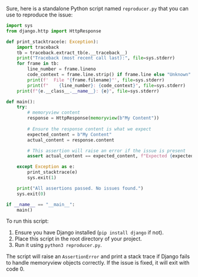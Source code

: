 Sure, here is a standalone Python script named `reproducer.py` that you can use to reproduce the issue:

```python
import sys
from django.http import HttpResponse

def print_stacktrace(e: Exception):
    import traceback
    tb = traceback.extract_tb(e.__traceback__)
    print("Traceback (most recent call last):", file=sys.stderr)
    for frame in tb:
        line_number = frame.lineno
        code_context = frame.line.strip() if frame.line else "Unknown"
        print(f'  File "{frame.filename}"', file=sys.stderr)
        print(f"    {line_number}: {code_context}", file=sys.stderr)
    print(f"{e.__class__.__name__}: {e}", file=sys.stderr)

def main():
    try:
        # memoryview content
        response = HttpResponse(memoryview(b"My Content"))
        
        # Ensure the response content is what we expect
        expected_content = b"My Content"
        actual_content = response.content

        # This assertion will raise an error if the issue is present
        assert actual_content == expected_content, f"Expected {expected_content}, but got {actual_content}"

    except Exception as e:
        print_stacktrace(e)
        sys.exit(1)

    print("All assertions passed. No issues found.")
    sys.exit(0)

if __name__ == "__main__":
    main()
```

To run this script:

1. Ensure you have Django installed (`pip install django` if not).
2. Place this script in the root directory of your project.
3. Run it using `python3 reproducer.py`.

The script will raise an `AssertionError` and print a stack trace if Django fails to handle memoryview objects correctly. If the issue is fixed, it will exit with code 0.